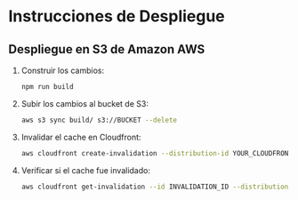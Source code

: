 # Instrucciones de Despliegue

## Despliegue en S3 de Amazon AWS

1. Construir los cambios:
    ```bash
    npm run build
    ```
2. Subir los cambios al bucket de S3:
    ```bash
    aws s3 sync build/ s3://BUCKET --delete
    ```
3. Invalidar el cache en Cloudfront:
    ```bash
    aws cloudfront create-invalidation --distribution-id YOUR_CLOUDFRONT_ID --paths "/*"
    ```
4. Verificar si el cache fue invalidado:
    ```bash
    aws cloudfront get-invalidation --id INVALIDATION_ID --distribution-id DISTRIBUTION_ID
    ```
